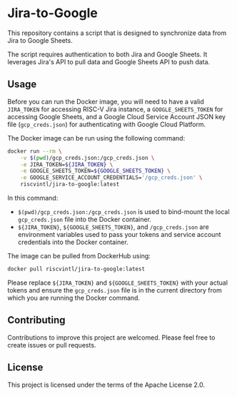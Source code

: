 # Jira-to-Google

This repository contains a script that is designed to synchronize data from Jira to Google Sheets.

The script requires authentication to both Jira and Google Sheets. It leverages Jira's API to pull data and Google Sheets API to push data.

## Usage

Before you can run the Docker image, you will need to have a valid `JIRA_TOKEN` for accessing RISC-V Jira instance, a `GOOGLE_SHEETS_TOKEN` for accessing Google Sheets, and a Google Cloud Service Account JSON key file (`gcp_creds.json`) for authenticating with Google Cloud Platform.

The Docker image can be run using the following command:

```bash
docker run --rm \
    -v $(pwd)/gcp_creds.json:/gcp_creds.json \
    -e JIRA_TOKEN=${JIRA_TOKEN} \
    -e GOOGLE_SHEETS_TOKEN=${GOOGLE_SHEETS_TOKEN} \
    -e GOOGLE_SERVICE_ACCOUNT_CREDENTIALS='/gcp_creds.json' \
    riscvintl/jira-to-google:latest
```

In this command:

- `$(pwd)/gcp_creds.json:/gcp_creds.json` is used to bind-mount the local `gcp_creds.json` file into the Docker container.
- `${JIRA_TOKEN}`, `${GOOGLE_SHEETS_TOKEN}`, and `/gcp_creds.json` are environment variables used to pass your tokens and service account credentials into the Docker container.

The image can be pulled from DockerHub using:

```bash
docker pull riscvintl/jira-to-google:latest
```

Please replace `${JIRA_TOKEN}` and `${GOOGLE_SHEETS_TOKEN}` with your actual tokens and ensure the `gcp_creds.json` file is in the current directory from which you are running the Docker command.

## Contributing

Contributions to improve this project are welcomed. Please feel free to create issues or pull requests.

## License

This project is licensed under the terms of the Apache License 2.0.

